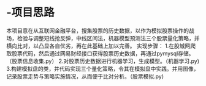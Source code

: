 # -项目思路
本项目意在从互联网金融平台，搜集股票的历史数据，以作为模拟股票操作的战场，检验与调整短线抢反弹，中线区间法，机器模型预测法三个股票量化策略，并横向比对，以凸显各自优劣，再在此基础上加以完善。
实现步骤：
1.在股城网爬取股票代码，然后通过网易财经接口获得股票历史数据，再通过pymysql存储。（股票信息收集.py）
2.对股票历史数据进行机器学习，生成模型。（机器学习.py)
3.构建模拟盘的类，并代码实现三个量化策略，令其在模拟盘中实践。并用图像，记录股票走势与策略实施情况，从而便于比对分析。（股票模拟.py)

